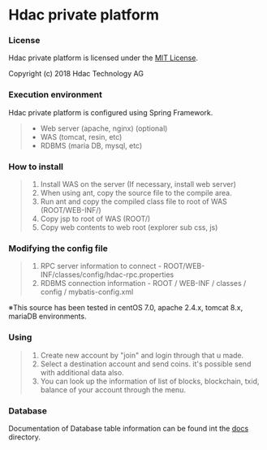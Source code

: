 Hdac private platform
======================

### License

Hdac private platform is licensed under the [MIT License](http://opensource.org/licenses/MIT).

Copyright (c) 2018 Hdac Technology AG


### Execution environment 

Hdac private platform is configured using Spring Framework.
>- Web server (apache, nginx) (optional)
>- WAS (tomcat, resin, etc)
>- RDBMS (maria DB, mysql, etc)


### How to install 

>1. Install WAS on the server (If necessary, install web server) 
>2. When using ant, copy the source file to the compile area. 
>3. Run ant and copy the compiled class file to root of WAS (ROOT/WEB-INF/)
>4. Copy jsp to root of WAS (ROOT/)
>5. Copy web contents to web root (explorer sub css, js)


### Modifying the config file 

>1. RPC server information to connect - ROOT/WEB-INF/classes/config/hdac-rpc.properties
>2. RDBMS connection information - ROOT / WEB-INF / classes / config / mybatis-config.xml

※This source has been tested in centOS 7.0, apache 2.4.x, tomcat 8.x, mariaDB environments. 


### Using

>1. Create new account by "join" and login through that u made.
>2. Select a destination account and send coins. it's possible send with additional data also.
>3. You can look up the information of list of blocks, blockchain, txid, balance of your account through the menu. 


### Database

Documentation of Database table information can be found int the [docs](docs) directory.